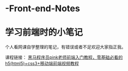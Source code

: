 # -Front-end-Notes
# 学习前端时的小笔记

个人看网课自学整理的笔记，有错误或者不足欢迎大家指正我。


课程链接：
[黑马程序员pink老师前端入门教程，零基础必看的h5(html5)+css3+移动端前端视频教程](https://www.bilibili.com/video/BV14J4114768?spm_id_from=333.1007.top_right_bar_window_history.content.click)

